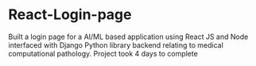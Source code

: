# React-Login-page

Built a login page for a AI/ML based application using React JS and Node interfaced with Django Python library backend relating to medical computational pathology. Project took 4 days to complete
